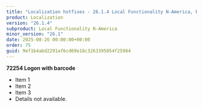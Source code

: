 ```yaml
---
title: "Localization hotfixes - 26.1.4 Local Functionality N-America, Release date August 26, 2025 - Hotfixes"
product: Localization
version: "26.1.4"
subproduct: Local Functionality N-America
minor_version: "26.1"
date: 2025-08-26 00:00:00+00:00
order: 75
guid: 9ef1b4abd2291af6cd69e18c3263395054f25984
---
```


**72254 Logon with barcode**- Item 1- Item 2- Item 3- Details not available.
